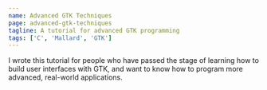 ```yaml
---
name: Advanced GTK Techniques
page: advanced-gtk-techniques
tagline: A tutorial for advanced GTK programming
tags: ['C', 'Mallard', 'GTK']
---
```

I wrote this tutorial for people who have passed the stage of learning how to build user interfaces with GTK, and want to know how to program more advanced, real-world applications.